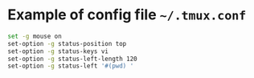 # Example of config file `~/.tmux.conf`  

```sh
set -g mouse on
set-option -g status-position top
set-option -g status-keys vi
set-option -g status-left-length 120
set-option -g status-left '#(pwd) '
```
